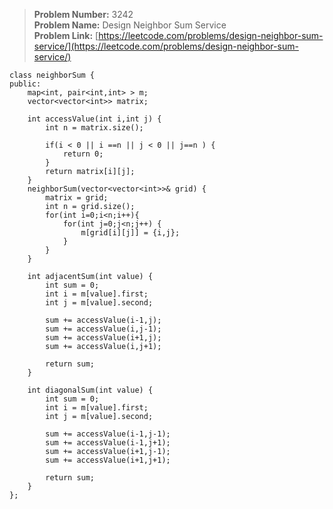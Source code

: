 >**Problem Number:** 3242 <br>
>**Problem Name:** Design Neighbor Sum Service <br>
>**Problem Link:** [https://leetcode.com/problems/design-neighbor-sum-service/](https://leetcode.com/problems/design-neighbor-sum-service/) <br>

    class neighborSum {
    public:
        map<int, pair<int,int> > m;
        vector<vector<int>> matrix;

        int accessValue(int i,int j) {
            int n = matrix.size();

            if(i < 0 || i ==n || j < 0 || j==n ) {
                return 0;
            }
            return matrix[i][j];
        }
        neighborSum(vector<vector<int>>& grid) {
            matrix = grid;
            int n = grid.size();
            for(int i=0;i<n;i++){
                for(int j=0;j<n;j++) {
                    m[grid[i][j]] = {i,j};
                }
            }
        }
        
        int adjacentSum(int value) {
            int sum = 0;
            int i = m[value].first;
            int j = m[value].second;

            sum += accessValue(i-1,j);
            sum += accessValue(i,j-1);
            sum += accessValue(i+1,j);
            sum += accessValue(i,j+1);

            return sum;
        }
        
        int diagonalSum(int value) {
            int sum = 0;
            int i = m[value].first;
            int j = m[value].second;

            sum += accessValue(i-1,j-1);
            sum += accessValue(i-1,j+1);
            sum += accessValue(i+1,j-1);
            sum += accessValue(i+1,j+1);

            return sum;
        }
    };